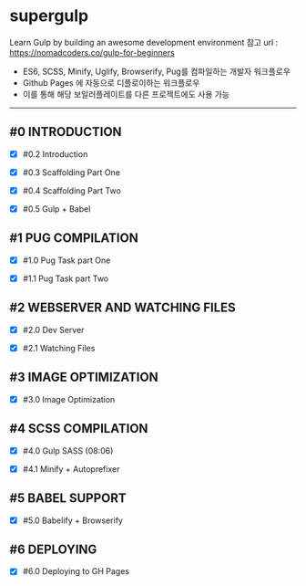 # supergulp

Learn Gulp by building an awesome development environment
참고 url : https://nomadcoders.co/gulp-for-beginners


 - ES6, SCSS, Minify, Uglify, Browserify, Pug를 컴파일하는 개발자 워크플로우
 - Github Pages 에 자동으로 디플로이하는 워크플로우
 - 이를 통해 해당 보일러플레이트를 다른 프로젝트에도 사용 가능
---
## #0 INTRODUCTION

 - [x] #0.2 Introduction
 - [x] #0.3 Scaffolding Part One
 - [x] #0.4 Scaffolding Part Two
 - [x] #0.5 Gulp + Babel


## #1 PUG COMPILATION

 - [x] #1.0 Pug Task part One
 - [x] #1.1 Pug Task part Two


## #2 WEBSERVER AND WATCHING FILES

 - [x] #2.0 Dev Server
 - [x] #2.1 Watching Files


## #3 IMAGE OPTIMIZATION

 - [x] #3.0 Image Optimization


## #4 SCSS COMPILATION

 - [x] #4.0 Gulp SASS (08:06)
 - [x] #4.1 Minify + Autoprefixer


## #5 BABEL SUPPORT

 - [x] #5.0 Babelify + Browserify


## #6 DEPLOYING

 - [x] #6.0 Deploying to GH Pages
